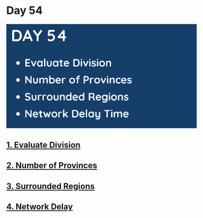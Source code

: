 # Day 54

![](../images/day54.png)

## [1. Evaluate Division](399.%20Evaluate%20Division.md)

## [2. Number of Provinces]()

## [3. Surrounded Regions]()

## [4. Network Delay]()